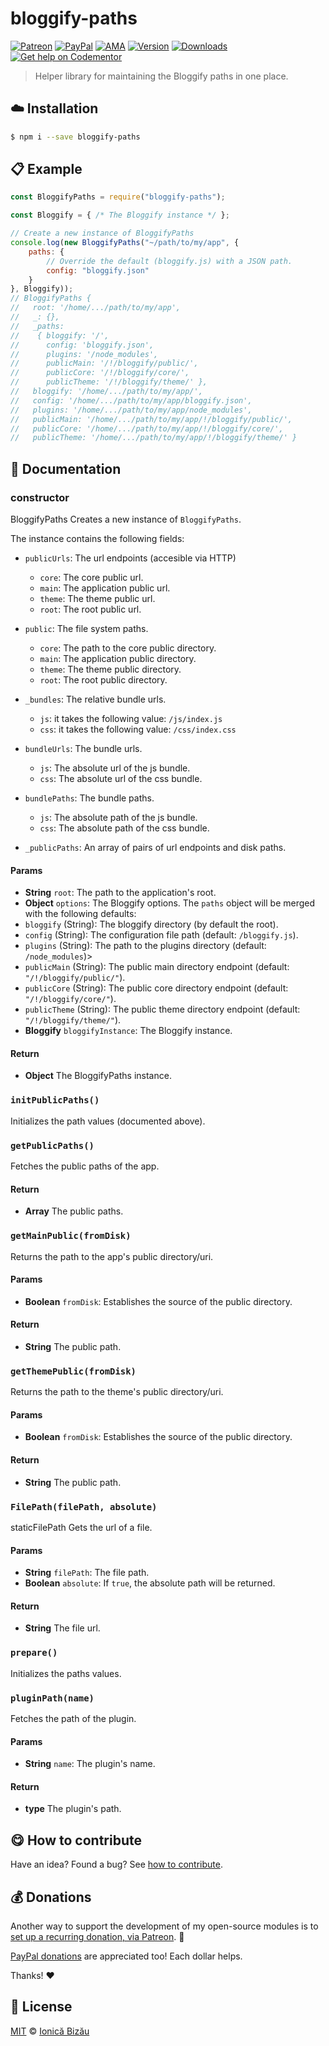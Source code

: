 
# bloggify-paths

 [![Patreon](https://img.shields.io/badge/Support%20me%20on-Patreon-%23e6461a.svg)][patreon] [![PayPal](https://img.shields.io/badge/%24-paypal-f39c12.svg)][paypal-donations] [![AMA](https://img.shields.io/badge/ask%20me-anything-1abc9c.svg)](https://github.com/IonicaBizau/ama) [![Version](https://img.shields.io/npm/v/bloggify-paths.svg)](https://www.npmjs.com/package/bloggify-paths) [![Downloads](https://img.shields.io/npm/dt/bloggify-paths.svg)](https://www.npmjs.com/package/bloggify-paths) [![Get help on Codementor](https://cdn.codementor.io/badges/get_help_github.svg)](https://www.codementor.io/johnnyb?utm_source=github&utm_medium=button&utm_term=johnnyb&utm_campaign=github)

> Helper library for maintaining the Bloggify paths in one place.

## :cloud: Installation

```sh
$ npm i --save bloggify-paths
```


## :clipboard: Example



```js
const BloggifyPaths = require("bloggify-paths");

const Bloggify = { /* The Bloggify instance */ };

// Create a new instance of BloggifyPaths
console.log(new BloggifyPaths("~/path/to/my/app", {
    paths: {
        // Override the default (bloggify.js) with a JSON path.
        config: "bloggify.json"
    }
}, Bloggify));
// BloggifyPaths {
//   root: '/home/.../path/to/my/app',
//   _: {},
//   _paths:
//    { bloggify: '/',
//      config: 'bloggify.json',
//      plugins: '/node_modules',
//      publicMain: '/!/bloggify/public/',
//      publicCore: '/!/bloggify/core/',
//      publicTheme: '/!/bloggify/theme/' },
//   bloggify: '/home/.../path/to/my/app/',
//   config: '/home/.../path/to/my/app/bloggify.json',
//   plugins: '/home/.../path/to/my/app/node_modules',
//   publicMain: '/home/.../path/to/my/app/!/bloggify/public/',
//   publicCore: '/home/.../path/to/my/app/!/bloggify/core/',
//   publicTheme: '/home/.../path/to/my/app/!/bloggify/theme/' }
```

## :memo: Documentation


### constructor

BloggifyPaths
Creates a new instance of `BloggifyPaths`.

The instance contains the following fields:

 - `publicUrls`: The url endpoints (accesible via HTTP)
   - `core`: The core public url.
   - `main`: The application public url.
   - `theme`: The theme public url.
   - `root`: The root public url.

 - `public`: The file system paths.
   - `core`: The path to the core public directory.
   - `main`: The application public directory.
   - `theme`: The theme public directory.
   - `root`: The root public directory.

 - `_bundles`: The relative bundle urls.
   - `js`: it takes the following value: `/js/index.js`
   - `css`: it takes the following value: `/css/index.css`

 - `bundleUrls`: The bundle urls.
   - `js`: The absolute url of the js bundle.
   - `css`: The absolute url of the css bundle.

 - `bundlePaths`: The bundle paths.
   - `js`: The absolute path of the js bundle.
   - `css`: The absolute path of the css bundle.

 - `_publicPaths`: An array of pairs of url endpoints and disk paths.

#### Params
- **String** `root`: The path to the application's root.
- **Object** `options`: The Bloggify options. The `paths` object will be merged with the following defaults:
 - `bloggify` (String): The bloggify directory (by default the root).
 - `config` (String): The configuration file path (default: `/bloggify.js`).
 - `plugins` (String): The path to the plugins directory (default: `/node_modules`)>
 - `publicMain` (String): The public main directory endpoint (default: `"/!/bloggify/public/"`).
 - `publicCore` (String): The public core directory endpoint (default: `"/!/bloggify/core/"`).
 - `publicTheme` (String): The public theme directory endpoint (default: `"/!/bloggify/theme/"`).
- **Bloggify** `bloggifyInstance`: The Bloggify instance.

#### Return
- **Object** The BloggifyPaths instance.

### `initPublicPaths()`
Initializes the path values (documented above).

### `getPublicPaths()`
Fetches the public paths of the app.

#### Return
- **Array** The public paths.

### `getMainPublic(fromDisk)`
Returns the path to the app's public directory/uri.

#### Params
- **Boolean** `fromDisk`: Establishes the source of the public directory.

#### Return
- **String** The public path.

### `getThemePublic(fromDisk)`
Returns the path to the theme's public directory/uri.

#### Params
- **Boolean** `fromDisk`: Establishes the source of the public directory.

#### Return
- **String** The public path.

### `FilePath(filePath, absolute)`
staticFilePath
Gets the url of a file.

#### Params
- **String** `filePath`: The file path.
- **Boolean** `absolute`: If `true`, the absolute path will be returned.

#### Return
- **String** The file url.

### `prepare()`
Initializes the paths values.

### `pluginPath(name)`
Fetches the path of the plugin.

#### Params
- **String** `name`: The plugin's name.

#### Return
- **type** The plugin's path.



## :yum: How to contribute
Have an idea? Found a bug? See [how to contribute][contributing].


## :moneybag: Donations

Another way to support the development of my open-source modules is
to [set up a recurring donation, via Patreon][patreon]. :rocket:

[PayPal donations][paypal-donations] are appreciated too! Each dollar helps.

Thanks! :heart:


## :scroll: License

[MIT][license] © [Ionică Bizău][website]

[patreon]: https://www.patreon.com/ionicabizau
[paypal-donations]: https://www.paypal.com/cgi-bin/webscr?cmd=_s-xclick&hosted_button_id=RVXDDLKKLQRJW
[donate-now]: http://i.imgur.com/6cMbHOC.png

[license]: http://showalicense.com/?fullname=Ionic%C4%83%20Biz%C4%83u%20%3Cbizauionica%40gmail.com%3E%20(http%3A%2F%2Fionicabizau.net)&year=2016#license-mit
[website]: http://ionicabizau.net
[contributing]: /CONTRIBUTING.md
[docs]: /DOCUMENTATION.md
